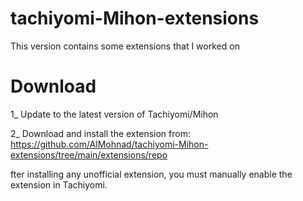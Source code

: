 

# tachiyomi-Mihon-extensions
This version contains some extensions that I worked on
# Download
1_ Update to the latest version of Tachiyomi/Mihon




2_ Download and install the extension from: https://github.com/AlMohnad/tachiyomi-Mihon-extensions/tree/main/extensions/repo




fter installing any unofficial extension, you must manually enable the extension in Tachiyomi.

